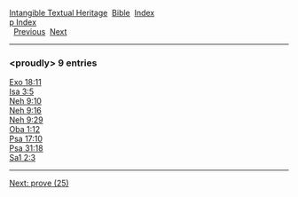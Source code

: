 [Intangible Textual Heritage](../../index)  [Bible](../index) 
[Index](index)   
[p Index](_p_)  
  [Previous](c08930)  [Next](c08932) 

------------------------------------------------------------------------

### &lt;proudly&gt; 9 entries

[Exo 18:11](../kjv/exo018.htm#011)  
[Isa 3:5](../kjv/isa003.htm#005)  
[Neh 9:10](../kjv/neh009.htm#010)  
[Neh 9:16](../kjv/neh009.htm#016)  
[Neh 9:29](../kjv/neh009.htm#029)  
[Oba 1:12](../kjv/oba001.htm#012)  
[Psa 17:10](../kjv/psa017.htm#010)  
[Psa 31:18](../kjv/psa031.htm#018)  
[Sa1 2:3](../kjv/sa1002.htm#003)  

------------------------------------------------------------------------

[Next: prove (25)](c08932)
